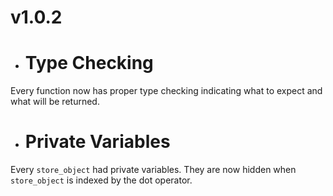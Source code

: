 # v1.0.2

- # Type Checking

Every function now has proper type checking indicating what to expect and what will be returned.

- # Private Variables

Every ```store_object``` had private variables. They are now hidden when ```store_object``` is indexed by the dot operator.
